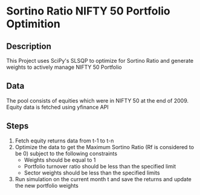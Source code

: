 # Sortino Ratio NIFTY 50 Portfolio Optimition

## Description
This Project uses SciPy's SLSQP to optimize for Sortino Ratio and generate weights to actively manage NIFTY 50 Portfolio 

## Data 
The pool consists of equities which were in NIFTY 50 at the end of 2009. Equity data is fetched using yfinance API

## Steps 
1. Fetch equity returns data from t-1 to t-n
2. Optimize the data to get the Maximum Sortino Ratio (Rf is considered to be 0) subject to the following constraints
   - Weights should be equal to 1 
   - Portfolio turnover ratio should be less than the specified limit
   - Sector weights should be less than the specified limits
3. Run simulation on the current month t and save the returns and update the new portfolio weights 

